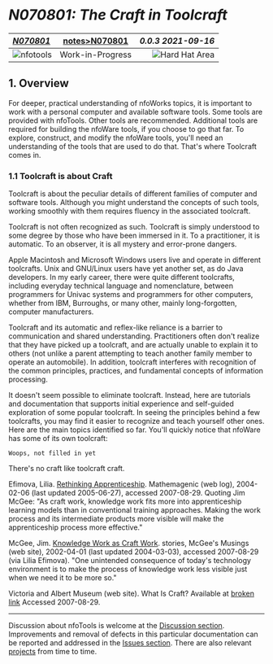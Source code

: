 <!-- index.md 0.0.4                 UTF-8                          2021-09-20
     ----1----|----2----|----3----|----4----|----5----|----6----|----7----|--*

                 N070801: THE CRAFT IN TOOLCRAFT
     -->

# ***N070801:** The Craft in Toolcraft*

| ***[N070801](.)*** | [notes](../)[>N070801](./) | ***0.0.3 2021-09-16*** |
| :--                |       :-:          | --: |
| ![nfotools](../../../images/nfoWorks-2014-06-02-1702-LogoSmall.png) | Work-in-Progress | ![Hard Hat Area](../../../images/hardhat-logo.gif) |

## 1. Overview

For deeper, practical understanding of nfoWorks topics, it is important to
work with a personal computer and available software tools.  Some tools are
provided with nfoTools.  Other tools are recommended.  Additional tools are
required for building the nfoWare tools, if you choose to go that far.  To
explore, construct, and modify the nfoWare tools, you'll need an understanding
of the tools that are used to do that.  That's where Toolcraft comes in.

### 1.1 Toolcraft is about Craft

Toolcraft is about the peculiar details of different families of computer and
software tools.  Although you might understand the concepts of such tools,
working smoothly with them requires fluency in the associated toolcraft.

Toolcraft is not often recognized as such.  Toolcraft is simply understood to
some degree by those who have been immersed in it.  To a practitioner, it is
automatic.  To an observer, it is all mystery and error-prone dangers.

Apple Macintosh and Microsoft Windows users live and operate in different
toolcrafts.  Unix and GNU/Linux users have yet another set, as do Java
developers.  In my early career, there were quite different toolcrafts,
including everyday technical language and nomenclature, between programmers
for Univac systems and programmers for other computers, whether from IBM,
Burroughs, or many other, mainly long-forgotten, computer manufacturers.

Toolcraft and its automatic and reflex-like reliance is a barrier to
communication and shared understanding.  Practitioners often don't realize
that they have picked up a toolcraft, and are actually unable to explain it
to others (not unlike a parent attempting to teach another family member to
operate an automobile).  In addition, toolcraft interferes with recognition
of the common principles, practices, and fundamental concepts of
information processing.

It doesn't seem possible to eliminate toolcraft.  Instead, here are tutorials
and documentation that supports initial experience and self-guided exploration
of some popular toolcraft.  In seeing the principles behind a few toolcrafts,
you may find it easier to recognize and teach yourself other ones.  Here are
the main topics identified so far.  You'll quickly notice that nfoWare has
some of its own toolcraft:

```text
Woops, not filled in yet
```

There's no craft like toolcraft craft.

Efimova, Lilia.
[Rethinking Apprenticeship](http://blog.mathemagenic.com/2004/02/06.html).
Mathemagenic (web log),
2004-02-06 (last updated 2005-06-27), accessed 2007-08-29.  Quoting Jim McGee:
"As craft work, knowledge work fits more into apprenticeship learning models
than in conventional training approaches. Making the work process and its
intermediate products more visible will make the apprenticeship process more
effective."

McGee, Jim.
[Knowledge Work as Craft Work](https://www.mcgeesmusings.net/stories/2002/03/21/KnowledgeWorkAsCraft.html).
stories, McGee's Musings (web site), 2002-04-01 (last updated 2004-03-03),
accessed 2007-08-29 (via Lilia
Efimova).  "One unintended consequence of today's technology environment is
to make the process of knowledge work less visible just when we need it to be
more so."

Victoria and Albert Museum (web site).  What Is Craft?  Available at
[broken link](http://www.vam.ac.uk/collections/contemporary/crafts/what_is_craft/)
Accessed 2007-08-29.

----

Discussion about nfoTools is welcome at the
[Discussion section](https://github.com/orcmid/nfoTools/discussions).
Improvements and removal of defects in this particular documentation can be
reported and addressed in the
[Issues section](https://github.com/orcmid/nfoTools/issues).  There are also
relevant [projects](https://github.com/orcmid/nfoTools/projects) from time to
time.

<!-- ----1----|----2----|----3----|----4----|----5----|----6----|----7----|--*

     0.0.4 2021-09-20T23:14Z Add top banner
     0.0.3 2021-09-17T20:10Z Add Discussion invitation
     0.0.2 2021-09-08T00:51Z Touch-up
     0.0.1 2021-09-07T22:08Z Clone and adapt nfoWare/tools/2007/08/T070801.htm
     0.0.0 2006-08-29T23:56 Bootstrap placeholder to morph into the
           necessary material
               *** end of docs/notes/N070801/index.md ***
     -->
